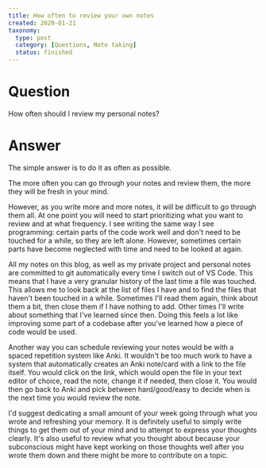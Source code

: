 ```yaml
---
title: How often to review your own notes
created: 2020-01-21
taxonomy:
  type: post
  category: [Questions, Note taking]
  status: finished
---
```


# Question
How often should I review my personal notes?

# Answer
The simple answer is to do it as often as possible.

The more often you can go through your notes and review them, the more they will be fresh in your mind.

However, as you write more and more notes, it will be difficult to go through them all. At one point you will need to start prioritizing what you want to review and at what frequency. I see writing the same way I see programming: certain parts of the code work well and don't need to be touched for a while, so they are left alone. However, sometimes certain parts have become neglected with time and need to be looked at again.

All my notes on this blog, as well as my private project and personal notes are committed to git automatically every time I switch out of VS Code. This means that I have a very granular history of the last time a file was touched. This allows me to look back at the list of files I have and to find the files that haven't been touched in a while. Sometimes I'll read them again, think about them a bit, then close them if I have nothing to add. Other times I'll write about something that I've learned since then. Doing this feels a lot like improving some part of a codebase after you've learned how a piece of code would be used.

Another way you can schedule reviewing your notes would be with a spaced repetition system like Anki. It wouldn't be too much work to have a system that automatically creates an Anki note/card with a link to the file itself. You would click on the link, which would open the file in your text editor of choice, read the note, change it if needed, then close it. You would then go back to Anki and pick between hard/good/easy to decide when is the next time you would review the note.

I'd suggest dedicating a small amount of your week going through what you wrote and refreshing your memory. It is definitely useful to simply write things to get them out of your mind and to attempt to express your thoughts clearly. It's also useful to review what you thought about because your subconscious might have kept working on those thoughts well after you wrote them down and there might be more to contribute on a topic.
